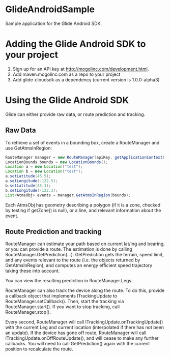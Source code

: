 # GlideAndroidSample
Sample application for the Glide Android SDK.

# Adding the Glide Android SDK to your project
1) Sign up for an API key at http://mogolinc.com/development.html.
2) Add maven.mogolinc.com as a repo to your project
3) Add glide-cloudsdk as a dependency (current version is 1.0.0-alpha3)

# Using the Glide Android SDK

Glide can either provide raw data, or route prediction and tracking. 

## Raw Data

To retrieve a set of events in a bounding box, create a RouteManager and use GetAtmsInRegion:

```java
RouteManager manager = new RouteManager(apiKey, getApplicationContext());
LocationBounds bounds = new LocationBounds();
Location a = new Location("test");
Location b = new Location("test");
a.setLatitude(45.5);
a.setLongitude(-122.5);
b.setLatitude(45.3);
b.setLongitude(-122.3);
List<AtmsObj> events = manager.GetAtmsInRegion(bounds);
```

Each AtmsObj has geometry describing a polygon (if it is a zone, checked by testing if getZone() is null), or a line, and relevant information about the event.

## Route Prediction and tracking
RouteManager can estimate your path based on current lat/lng and bearing, or you can provide a route. 
The estimation is done by calling RouteManager.GetPrediction(...). GetPrediction gets the terrain, speed limit, and any events
relevant to the route (i.e. the objects returned by GetAtmsInRegion), and computes an energy efficient speed trajectory taking these into account.

You can view the resulting prediction in RouteManager.Legs. 

RouteManager can also track the device along the route. To do this, provide a callback object that implements ITrackingUpdate to RouteManager.setCallback().
Then, start the tracking via RouteManager.start(). If you want to stop tracking, call RouteManager.stop().

Every second, RouteManager will call ITrackingUpdate.onTrackingUpdate() with the current Leg and current location (interpolated if there has not been an update).
If the device has gone off route, RouteManager will call ITrackingUpdate.onOffRouteUpdate(), and will cease to make any further callbacks. You will need to call GetPrediction()
again with the current position to recalculate the route.
